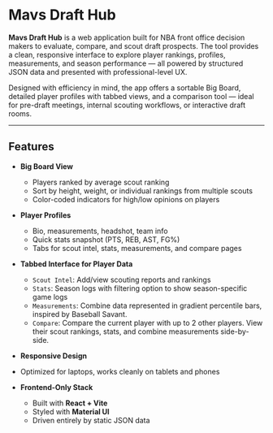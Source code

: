 # Mavs Draft Hub

**Mavs Draft Hub** is a  web application built for NBA front office decision makers to evaluate, compare, and scout draft prospects. The tool provides a clean, responsive interface to explore player rankings, profiles, measurements, and season performance — all powered by structured JSON data and presented with professional-level UX.

Designed with efficiency in mind, the app offers a sortable Big Board, detailed player profiles with tabbed views, and a comparison tool — ideal for pre-draft meetings, internal scouting workflows, or interactive draft rooms.

---

##  Features

- **Big Board View**
  - Players ranked by average scout ranking
  - Sort by height, weight, or individual rankings from multiple scouts
  - Color-coded indicators for high/low opinions on players

- **Player Profiles**
  - Bio, measurements, headshot, team info
  - Quick stats snapshot (PTS, REB, AST, FG%)
  - Tabs for scout intel, stats, measurements, and compare pages

- **Tabbed Interface for Player Data**
  - `Scout Intel`: Add/view scouting reports and rankings
  - `Stats`: Season logs with filtering option to show season-specific game logs
  - `Measurements`: Combine data represented in gradient percentile bars, inspired by Baseball Savant.
  - `Compare`: Compare the current player with up to 2 other players. View their scout rankings, stats, and combine measurements side-by-side.
    
-  **Responsive Design**
  - Optimized for laptops, works cleanly on tablets and phones

- **Frontend-Only Stack**
  - Built with **React + Vite**
  - Styled with **Material UI**
  - Driven entirely by static JSON data


